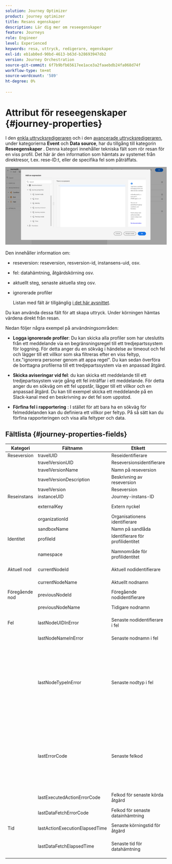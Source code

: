 ```yaml
---
solution: Journey Optimizer
product: journey optimizer
title: Resans egenskaper
description: Lär dig mer om reseegenskaper
feature: Journeys
role: Engineer
level: Experienced
keywords: resa, uttryck, redigerare, egenskaper
exl-id: eb1ab0ed-90bd-4613-b63d-b28693947db2
version: Journey Orchestration
source-git-commit: 6f7b9bfb65617ee1ace3a2faaebdb24fa068d74f
workflow-type: tm+mt
source-wordcount: '589'
ht-degree: 0%

---
```


# Attribut för reseegenskaper {#journey-properties}

I den [enkla uttrycksredigeraren](../condition-activity.md#about_condition) och i den [avancerade uttrycksredigeraren](../expression/expressionadvanced.md), under kategorierna **Event** och **Data source**, har du tillgång till kategorin **Reseegenskaper** . Denna kategori innehåller tekniska fält som rör resan för en viss profil. Det här är den information som hämtats av systemet från direktresor, t.ex. rese-ID:t, eller de specifika fel som påträffats.

![](../assets/journey-properties.png)

Den innehåller information om:

* reseversion: reseversion, resversion-id, instansens-uid, osv.
* fel: datahämtning, åtgärdskörning osv.
* aktuellt steg, senaste aktuella steg osv.
* ignorerade profiler

  Listan med fält är tillgänglig [&#x200B; i det här avsnittet](#journey-properties-fields).

Du kan använda dessa fält för att skapa uttryck. Under körningen hämtas värdena direkt från resan.

Nedan följer några exempel på användningsområden:

* **Logga ignorerade profiler**: Du kan skicka alla profiler som har uteslutits från ett meddelande via en begränsningsregel till ett tredjepartssystem för loggning. För detta anger du en sökväg i händelse av timeout och fel och lägger till ett villkor som ska filtreras efter en viss feltyp, t.ex.&quot;ignorera personer genom att appa regel&quot;. Du kan sedan överföra de borttagna profilerna till ett tredjepartssystem via en anpassad åtgärd.

* **Skicka aviseringar vid fel**: du kan skicka ett meddelande till ett tredjepartssystem varje gång ett fel inträffar i ett meddelande. För detta anger du en sökväg om ett fel uppstår, lägger till ett villkor och en anpassad åtgärd. Du kan till exempel skicka ett meddelande på en Slack-kanal med en beskrivning av det fel som uppstod.

* **Förfina fel i rapportering** : I stället för att bara ha en sökväg för felmeddelanden kan du definiera ett villkor per feltyp. På så sätt kan du förfina rapporteringen och visa alla feltyper och data.

## Fältlista {#journey-properties-fields}

| Kategori | Fältnamn | Etikett | Beskrivning |
|---|---|---|------------|
| Reseversion | travelUID | Reseidentifierare | |
| | travelVersionUID | Reseversionsidentifierare | |
| | travelVersionName | Namn på reseversion | |
| | travelVersionDescription | Beskrivning av reseversion | |
| | travelVersion | Reseversion | |
| Reseinstans | instanceUID | Journey-instans-ID | ID för instansen |
| | externalKey | Extern nyckel | Individuell identifierare som utlöser resan |
| | organizationId | Organisationens identifierare | Varumärkesorganisation |
| | sandboxName | Namn på sandlåda | Namn på sandlådan |
| Identitet | profileId | Identifierare för profilidentitet | Identifierare för profilen i resan |
| | namespace | Namnområde för profilidentitet | Profilens namnområde under resan (exempel: ECID) |
| Aktuell nod | currentNodeId | Aktuell nodidentifierare | Identifierare för den aktuella aktiviteten (nod) |
| | currentNodeName | Aktuellt nodnamn | Namn på aktuell aktivitet (nod) |
| Föregående nod | previousNodeId | Föregående nodidentifierare | Identifierare för föregående aktivitet (nod) |
| | previousNodeName | Tidigare nodnamn | Namn på föregående aktivitet (nod) |
| Fel | lastNodeUIDInError | Senaste nodidentifierare i fel | Identifierare för den senaste aktiviteten (nod) vid fel |
| | lastNodeNameInError | Senaste nodnamn i fel | Namn på den senaste aktiviteten (nod) med fel |
| | lastNodeTypeInError | Senaste nodtyp i fel | Feltyp för den senaste aktiviteten (nod). Möjliga typer:<ul><li>Händelser: Händelser, reaktioner, SQ (exempel: Målgruppskvalifikation)</li><li>Flödeskontroll: Slut, Villkor, Vänta</li><li>Åtgärder: ACS-åtgärder, Hoppa, Anpassad åtgärd</li></ul> |
| | lastErrorCode | Senaste felkod | Felkod för den senaste aktiviteten (nod). Möjliga fel: <ul><li>HTTP-felkoder</li><li>mappad</li><li>timedOut</li><li>fel (exempel: standard om ett oväntat fel inträffar. Ska inte/mycket sällan inträffa)</li></ul> |
| | lastExecutedActionErrorCode | Felkod för senaste körda åtgärd | Felkod för den senaste felåtgärden |
| | lastDataFetchErrorCode | Felkod för senaste datainhämtning | Felkod för den senaste datahämtningen från datakällor |
| Tid | lastActionExecutionElapsedTime | Senaste körningstid för åtgärd | Tid som har använts för att köra den senaste åtgärden |
| | lastDataFetchElapsedTime | Senaste tid för datahämtning | Den tid som har använts för att köra den senaste datahämtningen från datakällor |

